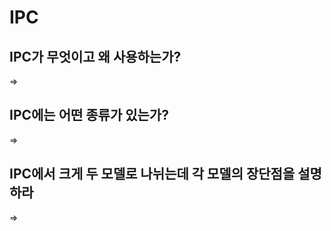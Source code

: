 # IPC

## IPC가 무엇이고 왜 사용하는가?

=>

## IPC에는 어떤 종류가 있는가?

=>

## IPC에서 크게 두 모델로 나뉘는데 각 모델의 장단점을 설명하라

=>
